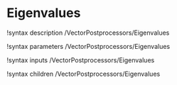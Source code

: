 <!-- MOOSE Documentation Stub: Remove this when content is added. -->

# Eigenvalues
!syntax description /VectorPostprocessors/Eigenvalues

!syntax parameters /VectorPostprocessors/Eigenvalues

!syntax inputs /VectorPostprocessors/Eigenvalues

!syntax children /VectorPostprocessors/Eigenvalues
